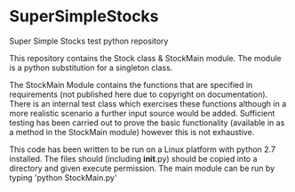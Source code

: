# SuperSimpleStocks
Super Simple Stocks test python repository

This repository contains the Stock class & StockMain module.  The module is a python substitution for a singleton class.

The StockMain Module contains the functions that are specified in requirements (not published here due to copyright on documentation).
There is an internal test class which exercises these functions although in a more realistic scenario a further input source would be added.  Sufficient testing has been carried out to prove the basic functionality (available in as a method in the StockMain module) however this is not exhaustive. 

This code has been written to be run on a Linux platform with python 2.7 installed.
The files should (including __init__.py) should be copied into a directory and given execute permission.
The main module can be run by typing 'python StockMain.py'
